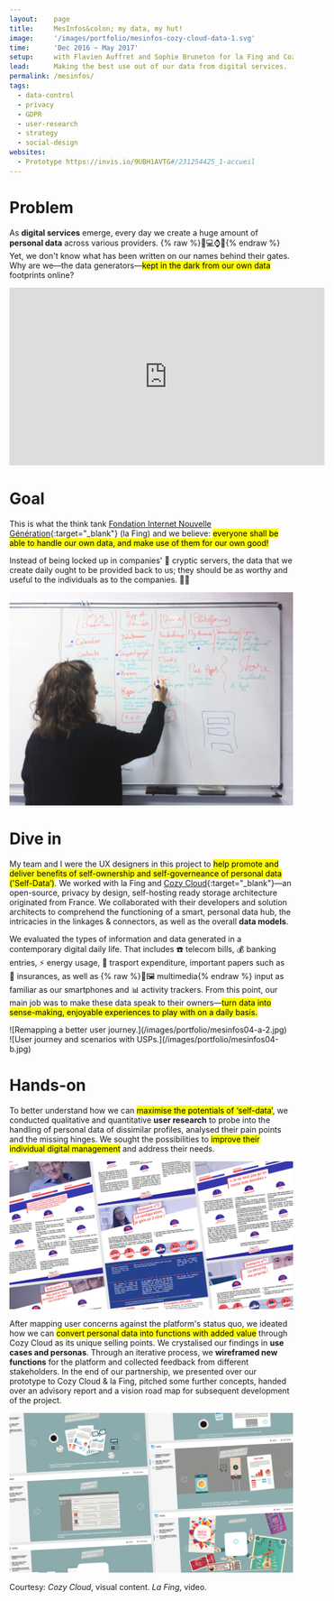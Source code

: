 ```yaml
---
layout:    page
title:     MesInfos&colon; my data, my hut!
image:     '/images/portfolio/mesinfos-cozy-cloud-data-1.svg'
time:      'Dec 2016 ~ May 2017'
setup:     with Flavien Auffret and Sophie Bruneton for la Fing and Cozy Cloud.
lead:      Making the best use out of our data from digital services.
permalink: /mesinfos/
tags:
  - data-control
  - privacy
  - GDPR
  - user-research
  - strategy
  - social-design
websites:
  - Prototype https://invis.io/9UBH1AVTG#/231254425_1-accueil
---
```


# Problem
As **digital services** emerge, every day we create a huge amount of **personal data** across various providers. {% raw %}<span style="display: inline-block">📱💻⌚️📡</span>{% endraw %} Yet, we don't know what has been written on our names behind their gates. Why are we—the data generators—<mark>kept in the dark from our own data</mark> footprints online?

<div class="e-iframe" markdown="1">
<iframe width="560" height="315" src="https://www.youtube-nocookie.com/embed/6Wh8HMRKP4U?cc_load_policy=1&cc_lang_pref=en&rel=0" frameborder="0" allow="accelerometer; autoplay; encrypted-media; gyroscope; picture-in-picture" allowfullscreen></iframe>
</div>

# Goal
This is what the think tank [Fondation Internet Nouvelle Génération](https://fing.org/){:target="_blank"} (la Fing) and we believe: <mark>everyone shall be able to handle our own data, and make use of them for our own good!</mark>

Instead of being locked up in companies' 🔐 cryptic servers, the data that we create daily ought to be provided back to us; they should be as worthy and useful to the individuals as to the companies. 💪🏼

![Visualising Cozy Cloud's architecture.](/images/portfolio/mesinfos03-2.jpg)

# Dive in
My team and I were the UX designers in this project to <mark>help promote and deliver benefits of self-ownership and self-governeance of personal data ('Self-Data’)</mark>. We worked with la Fing and [Cozy Cloud](https://cozy.io/){:target="_blank"}—an open-source, privacy by design, self-hosting ready storage architecture originated from France. We collaborated with their developers and solution architects to comprehend the functioning of a smart, personal data hub, the intricacies in the linkages & connectors, as well as the overall **data models**.

We evaluated the types of information and data generated in a contemporary digital daily life. That includes ☎️ telecom bills, 💰 banking entries, ⚡️ energy usage, 🚋 trasport expenditure, important papers such as 📜 insurances, as well as {% raw %}<span style="display: inline-block">📸🖼 multimedia</span>{% endraw %} input as familiar as our smartphones and 📊 activity trackers. From this point, our main job was to make these data speak to their owners—<mark>turn data into sense-making, enjoyable experiences to play with on a daily basis.</mark>

<div class="o-grid" markdown="1">
<div class="o-grid__col o-grid__col--2-4-m multi-pic" markdown="1">
![Remapping a better user journey.](/images/portfolio/mesinfos04-a-2.jpg)
</div>
<div class="o-grid__col o-grid__col--2-4-m multi-pic" markdown="1">
![User journey and scenarios with USPs.](/images/portfolio/mesinfos04-b.jpg)
</div>
</div>

# Hands-on
To better understand how we can <mark>maximise the potentials of ‘self-data’</mark>, we conducted qualitative and quantitative **user research** to probe into the handling of personal data of dissimilar profiles, analysed their pain points and the missing hinges. We sought the possibilities to <mark>improve their individual digital management</mark> and address their needs.

![Personas and use case scenarios](/images/portfolio/mesinfos-personas-scenarios.jpg)

After mapping user concerns against the platform's status quo, we ideated how we can <mark>convert personal data into functions with added value</mark> through Cozy Cloud as its unique selling points. We crystalised our findings in **use cases and personas**. Through an iterative process, we **wireframed new functions** for the platform and collected feedback from different stakeholders. In the end of our partnership, we presented over our prototype to Cozy Cloud & la Fing, pitched some further concepts, handed over an advisory report and a vision road map for subsequent development of the project.

![What makes Cozy Cloud unique? We stressed on what added value each function can bring to the users.](/images/portfolio/mesinfos-USP.jpg)

<div class="extras" markdown="1">
Courtesy: <i>Cozy Cloud</i>, visual content. <i>La Fing</i>, video.
</div>